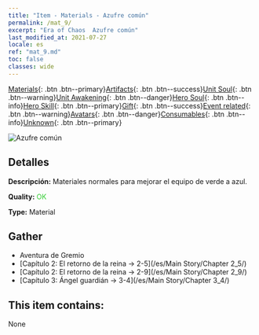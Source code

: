 ```yaml
---
title: "Item - Materials - Azufre común"
permalink: /mat_9/
excerpt: "Era of Chaos  Azufre común"
last_modified_at: 2021-07-27
locale: es
ref: "mat_9.md"
toc: false
classes: wide
---
```

 [Materials](/ItemsES/){: .btn .btn--primary}[Artifacts](/ItemsES/Artifacts/){: .btn .btn--success}[Unit Soul](/ItemsES/UnitSoul/){: .btn .btn--warning}[Unit Awakening](/ItemsES/UnitAwakening/){: .btn .btn--danger}[Hero Soul](/ItemsES/HeroSoul/){: .btn .btn--info}[Hero Skill](/ItemsES/HeroSkill/){: .btn .btn--primary}[Gift](/ItemsES/Gift/){: .btn .btn--success}[Event related](/ItemsES/Events/){: .btn .btn--warning}[Avatars](/ItemsES/Avatars/){: .btn .btn--danger}[Consumables](/ItemsES/Consumables/){: .btn .btn--info}[Unknown](/ItemsES/Unknown/){: .btn .btn--primary}

 ![Azufre común](/images/t/i_cailiao_liuhuang1.png)

## Detalles
 **Descripción:** Materiales normales para mejorar el equipo de verde a azul.

 **Quality:** <span style="color: #32CD32">OK</span>

 **Type:** Material

## Gather

*    Aventura de Gremio 
*    [Capítulo 2: El retorno de la reina -> 2-5](/es/Main Story/Chapter 2_5/) 
*    [Capítulo 2: El retorno de la reina -> 2-9](/es/Main Story/Chapter 2_9/) 
*    [Capítulo 3: Ángel guardián -> 3-4](/es/Main Story/Chapter 3_4/) 

## This item contains:

  None

